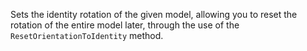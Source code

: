 Sets the identity rotation of the given model, allowing you to reset the
rotation of the entire model later, through the use of the
`ResetOrientationToIdentity` method.